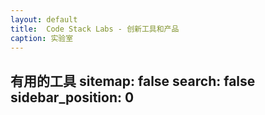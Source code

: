 ```yaml
---
layout: default
title:  Code Stack Labs - 创新工具和产品
caption: 实验室
---
```

 有用的工具
sitemap: false
search: false
sidebar_position: 0
---